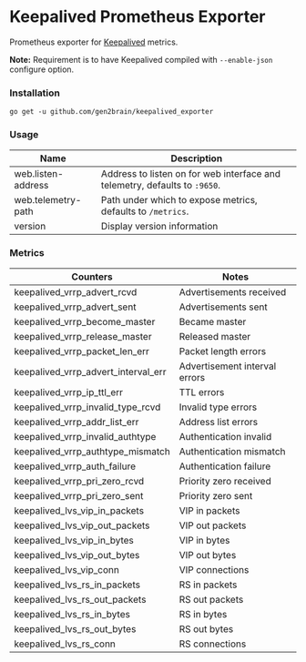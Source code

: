 # Keepalived Prometheus Exporter

Prometheus exporter for [Keepalived](https://keepalived.org) metrics.

**Note:** Requirement is to have Keepalived compiled with `--enable-json` configure option.

### Installation

    go get -u github.com/gen2brain/keepalived_exporter

### Usage

Name               | Description
-------------------|------------
web.listen-address | Address to listen on for web interface and telemetry, defaults to `:9650`.
web.telemetry-path | Path under which to expose metrics, defaults to `/metrics`.
version            | Display version information

### Metrics

| Counters                            | Notes
|-------------------------------------|------------------------------------------------
| keepalived_vrrp_advert_rcvd         | Advertisements received
| keepalived_vrrp_advert_sent         | Advertisements sent
| keepalived_vrrp_become_master       | Became master
| keepalived_vrrp_release_master      | Released master
| keepalived_vrrp_packet_len_err      | Packet length errors
| keepalived_vrrp_advert_interval_err | Advertisement interval errors
| keepalived_vrrp_ip_ttl_err          | TTL errors
| keepalived_vrrp_invalid_type_rcvd   | Invalid type errors
| keepalived_vrrp_addr_list_err       | Address list errors
| keepalived_vrrp_invalid_authtype    | Authentication invalid
| keepalived_vrrp_authtype_mismatch   | Authentication mismatch
| keepalived_vrrp_auth_failure        | Authentication failure
| keepalived_vrrp_pri_zero_rcvd       | Priority zero received
| keepalived_vrrp_pri_zero_sent       | Priority zero sent
| keepalived_lvs_vip_in_packets       | VIP in packets
| keepalived_lvs_vip_out_packets      | VIP out packets
| keepalived_lvs_vip_in_bytes         | VIP in bytes
| keepalived_lvs_vip_out_bytes        | VIP out bytes
| keepalived_lvs_vip_conn             | VIP connections
| keepalived_lvs_rs_in_packets        | RS in packets
| keepalived_lvs_rs_out_packets       | RS out packets
| keepalived_lvs_rs_in_bytes          | RS in bytes
| keepalived_lvs_rs_out_bytes         | RS out bytes
| keepalived_lvs_rs_conn              | RS connections
